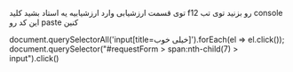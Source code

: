 توی قسمت ارزشیابی وارد ارزشیابیه یه استاد بشید
کلید f12 رو بزنید
توی تب console این کد رو paste کنین


document.querySelectorAll('input[title=خیلی خوب]').forEach(el => el.click());
document.querySelector("#requestForm > span:nth-child(7) > input").click()
